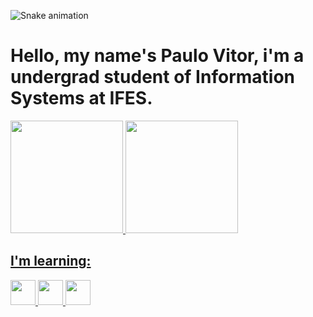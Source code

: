 ![Snake animation](https://github.com/PauloVitorCallegari/PauloVitorCallegari/blob/output/github-contribution-grid-snake.svg)

# Hello, my name's Paulo Vitor, i'm a undergrad student of Information Systems at IFES.

<div>
<a href="https://github.com/PauloVitorCallegari">
<img loading="lazy" height="180em" src="https://github-readme-stats.vercel.app/api/top-langs/?username=PauloVitorCallegari&layout=compact&langs_count=7&theme=dracula"/>
<img loading="lazy" height="180em" src="https://github-readme-stats.vercel.app/api?username=PauloVitorCallegari&show_icons=true&theme=dracula&include_all_commits=true&count_private=true"/>
</div>



## I'm learning:

<img src="https://cdn.jsdelivr.net/gh/devicons/devicon/icons/python/python-original.svg" width="40" height="40"/> <img src="https://cdn.jsdelivr.net/gh/devicons/devicon/icons/html5/html5-original-wordmark.svg" width="40" height="40"/> <img src="https://cdn.jsdelivr.net/gh/devicons/devicon/icons/css3/css3-original-wordmark.svg" width="40" height="40"/> 
          


<!--
**PauloVitorCallegari/PauloVitorCallegari** is a ✨ _special_ ✨ repository because its `README.md` (this file) appears on your GitHub profile.

Here are some ideas to get you started:

- 🔭 I’m currently working on ...
- 🌱 I’m currently learning ...
- 👯 I’m looking to collaborate on ...
- 🤔 I’m looking for help with ...
- 💬 Ask me about ...
- 📫 How to reach me: ...
- 😄 Pronouns: ...
- ⚡ Fun fact: ...
-->
